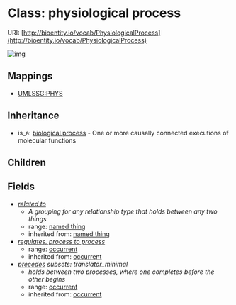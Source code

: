 # Class: physiological process




URI: [http://bioentity.io/vocab/PhysiologicalProcess](http://bioentity.io/vocab/PhysiologicalProcess)

![img](http://yuml.me/diagram/nofunky;dir:TB/class/\[BiologicalProcess]^-\[PhysiologicalProcess|id(i):identifier_type%20%3F;name(i):label_type%20%3F;category(i):label_type%20%3F;node_property(i):string%20%3F;iri(i):iri_type%20%3F;full_name(i):label_type%20%3F;description(i):narrative_text%20%3F;systematic_synonym(i):label_type%20%3F;has_phenotype(i):phenotype%20%3F;has_participant(i):string%20%3F;has_input(i):string%20%3F],%20\[PhysiologicalProcess]-%20related%20to(i)%20%3F>\[NamedThing],%20\[PhysiologicalProcess]-%20regulates,%20process%20to%20process(i)%20%3F>\[Occurrent],%20\[PhysiologicalProcess]-%20precedes(i)%20%3F>\[Occurrent])
## Mappings

 * [UMLSSG:PHYS](http://purl.obolibrary.org/obo/UMLSSG_PHYS)
## Inheritance

 *  is_a: [biological process](BiologicalProcess.md) - One or more causally connected executions of molecular functions
## Children

## Fields

 * _[related to](related_to.md)_
    * _A grouping for any relationship type that holds between any two things_
    * range: [named thing](NamedThing.md)
    * inherited from: [named thing](NamedThing.md)
 * _[regulates, process to process](regulates_process_to_process.md)_
    * range: [occurrent](Occurrent.md)
    * inherited from: [occurrent](Occurrent.md)
 * _[precedes](precedes.md) *subsets: translator_minimal*_
    * _holds between two processes, where one completes before the other begins_
    * range: [occurrent](Occurrent.md)
    * inherited from: [occurrent](Occurrent.md)
